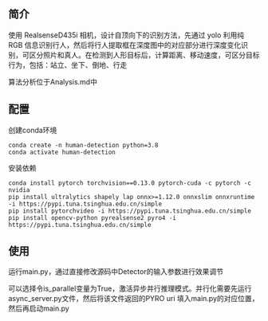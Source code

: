 ## 简介

使用 RealsenseD435i 相机，设计自顶向下的识别方法，先通过 yolo 利用纯 RGB 信息识别行人，然后将行人提取框在深度图中的对应部分进行深度变化识别，可区分照片和真人。在检测到人形目标后，计算距离、移动速度，可区分目标行为，包括：站立、坐下、倒地、行走

算法分析位于Analysis.md中

## 配置

创建conda环境
```
conda create -n human-detection python=3.8
conda activate human-detection
```
安装依赖
```
conda install pytorch torchvision==0.13.0 pytorch-cuda -c pytorch -c nvidia
pip install ultralytics shapely lap onnx>=1.12.0 onnxslim onnxruntime -i https://pypi.tuna.tsinghua.edu.cn/simple
pip install pytorchvideo -i https://pypi.tuna.tsinghua.edu.cn/simple
pip install opencv-python pyrealsense2 pyro4 -i https://pypi.tuna.tsinghua.edu.cn/simple
```

## 使用
运行main.py，通过直接修改源码中Detector的输入参数进行效果调节

可以选择令is_parallel变量为True，激活异步并行推理模式。并行化需要先运行async_server.py文件，然后将该文件返回的PYRO uri 填入main.py的对应位置，然后再启动main.py